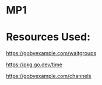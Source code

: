 # MP1

# Resources Used:

https://gobyexample.com/waitgroups

https://pkg.go.dev/time

https://gobyexample.com/channels
